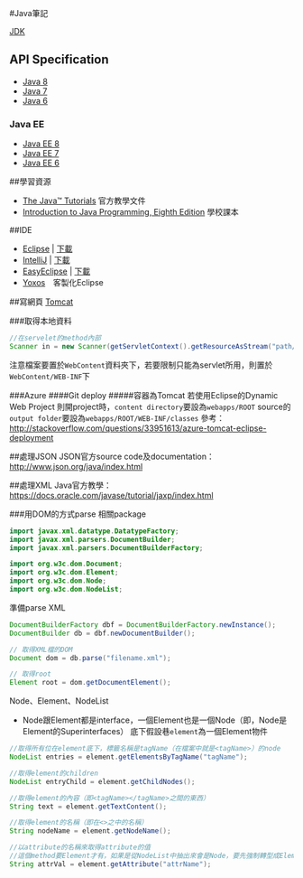 #Java筆記

[JDK](http://www.oracle.com/technetwork/java/javase/overview/index.html)

## API Specification 
* [Java 8](http://docs.oracle.com/javase/8/docs/api/)  
* [Java 7](http://docs.oracle.com/javase/7/docs/api/)  
* [Java 6](http://docs.oracle.com/javase/6/docs/api/)  

### Java EE
* [Java EE 8](http://docs.oracle.com/javaee/8/api/)
* [Java EE 7](http://docs.oracle.com/javaee/7/api/)
* [Java EE 6](http://docs.oracle.com/javaee/6/api/)

##學習資源
* [The Java™ Tutorials](http://docs.oracle.com/javase/tutorial/) 官方教學文件  
* [Introduction to Java Programming, Eighth Edition](http://cs.armstrong.edu/liang/intro8e/) 學校課本  

##IDE
* [Eclipse](http://www.eclipse.org/) | [下載](http://www.eclipse.org/downloads/)  
* [IntelliJ](https://www.jetbrains.com/idea/) | [下載](https://www.jetbrains.com/idea/download/)  
* [EasyEclipse](http://www.easyeclipse.org/site/home/index.html) | [下載](http://www.easyeclipse.org/site/distributions/index.html) 
* [Yoxos](https://yoxos.eclipsesource.com/)　客製化Eclipse

##寫網頁
[Tomcat](http://tomcat.apache.org/) 

###取得本地資料
```Java
//在servelet的method內部
Scanner in = new Scanner(getServletContext().getResourceAsStream("path/file"););
```
注意檔案要置於`WebContent`資料夾下，若要限制只能為servlet所用，則置於`WebContent/WEB-INF`下

###Azure
####Git deploy
#####容器為Tomcat
若使用Eclipse的Dynamic Web Project
則開project時，`content directory`要設為`webapps/ROOT`
source的`output folder`要設為`webapps/ROOT/WEB-INF/classes` 
參考：http://stackoverflow.com/questions/33951613/azure-tomcat-eclipse-deployment

##處理JSON
JSON官方source code及documentation：<http://www.json.org/java/index.html>

##處理XML
Java官方教學：<https://docs.oracle.com/javase/tutorial/jaxp/index.html>

###用DOM的方式parse
相關package
```Java
import javax.xml.datatype.DatatypeFactory;
import javax.xml.parsers.DocumentBuilder;
import javax.xml.parsers.DocumentBuilderFactory;

import org.w3c.dom.Document;
import org.w3c.dom.Element;
import org.w3c.dom.Node;
import org.w3c.dom.NodeList;
```

準備parse XML
```Java
DocumentBuilderFactory dbf = DocumentBuilderFactory.newInstance();
DocumentBuilder db = dbf.newDocumentBuilder();

// 取得XML檔的DOM 
Document dom = db.parse("filename.xml");

// 取得root
Element root = dom.getDocumentElement();
```

Node、Element、NodeList
* Node跟Element都是interface，一個Element也是一個Node（即，Node是Element的Superinterfaces）
底下假設巷`element`為一個Element物件  
```Java
//取得所有位在element底下，標籤名稱是tagName（在檔案中就是<tagName>）的node
NodeList entries = element.getElementsByTagName("tagName");

//取得element的children
NodeList entryChild = element.getChildNodes();

//取得element的內容（即<tagName></tagName>之間的東西）
String text = element.getTextContent();

//取得element的名稱（即在<>之中的名稱）
String nodeName = element.getNodeName();

//以attribute的名稱來取得attribute的值
//這個method要Element才有，如果是從NodeList中抽出來會是Node，要先強制轉型成Element
String attrVal = element.getAttribute("attrName");
```
